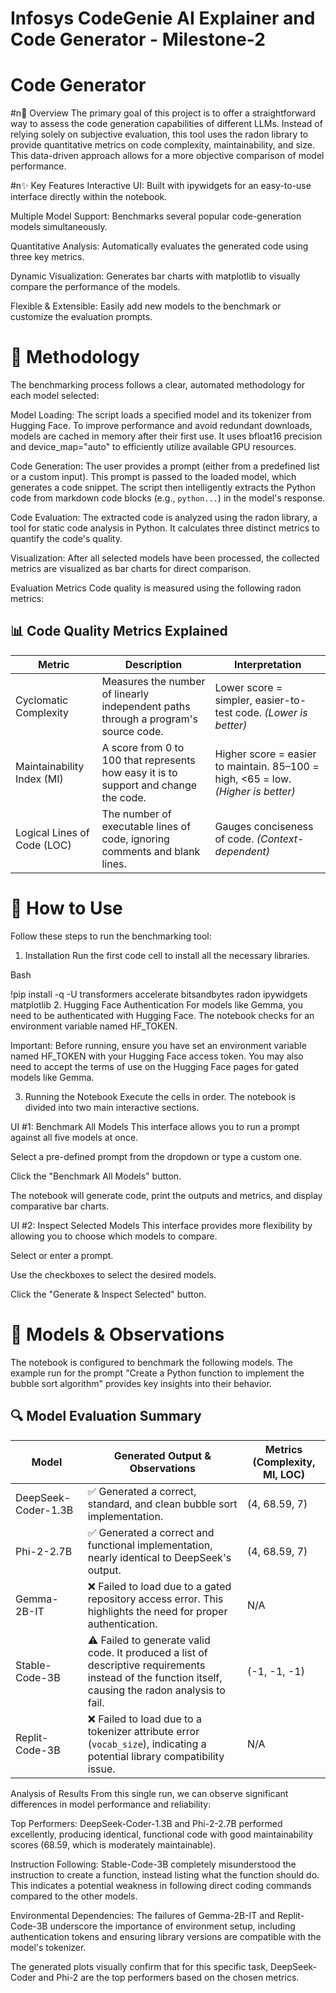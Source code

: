 # Infosys CodeGenie AI Explainer and Code Generator - Milestone-2
# Code Generator 
#n📜 Overview
The primary goal of this project is to offer a straightforward way to assess the code generation capabilities of different LLMs. Instead of relying solely on subjective evaluation, this tool uses the radon library to provide quantitative metrics on code complexity, maintainability, and size. This data-driven approach allows for a more objective comparison of model performance.

#n✨ Key Features
Interactive UI: Built with ipywidgets for an easy-to-use interface directly within the notebook.

Multiple Model Support: Benchmarks several popular code-generation models simultaneously.

Quantitative Analysis: Automatically evaluates the generated code using three key metrics.

Dynamic Visualization: Generates bar charts with matplotlib to visually compare the performance of the models.

Flexible & Extensible: Easily add new models to the benchmark or customize the evaluation prompts.

# 🔬 Methodology
The benchmarking process follows a clear, automated methodology for each model selected:

Model Loading: The script loads a specified model and its tokenizer from Hugging Face. To improve performance and avoid redundant downloads, models are cached in memory after their first use. It uses bfloat16 precision and device_map="auto" to efficiently utilize available GPU resources.

Code Generation: The user provides a prompt (either from a predefined list or a custom input). This prompt is passed to the loaded model, which generates a code snippet. The script then intelligently extracts the Python code from markdown code blocks (e.g., ```python...```) in the model's response.

Code Evaluation: The extracted code is analyzed using the radon library, a tool for static code analysis in Python. It calculates three distinct metrics to quantify the code's quality.

Visualization: After all selected models have been processed, the collected metrics are visualized as bar charts for direct comparison.

Evaluation Metrics
Code quality is measured using the following radon metrics:

## 📊 Code Quality Metrics Explained

| Metric                  | Description                                                                                   | Interpretation                                                                 |
|-------------------------|-----------------------------------------------------------------------------------------------|---------------------------------------------------------------------------------|
| Cyclomatic Complexity   | Measures the number of linearly independent paths through a program's source code.            | Lower score = simpler, easier-to-test code. *(Lower is better)*                |
| Maintainability Index (MI) | A score from 0 to 100 that represents how easy it is to support and change the code.       | Higher score = easier to maintain. 85–100 = high, <65 = low. *(Higher is better)* |
| Logical Lines of Code (LOC) | The number of executable lines of code, ignoring comments and blank lines.               | Gauges conciseness of code. *(Context-dependent)*                              |

# 🚀 How to Use
Follow these steps to run the benchmarking tool:

1. Installation
Run the first code cell to install all the necessary libraries.

Bash

!pip install -q -U transformers accelerate bitsandbytes radon ipywidgets matplotlib
2. Hugging Face Authentication
For models like Gemma, you need to be authenticated with Hugging Face. The notebook checks for an environment variable named HF_TOKEN.

Important: Before running, ensure you have set an environment variable named HF_TOKEN with your Hugging Face access token. You may also need to accept the terms of use on the Hugging Face pages for gated models like Gemma.

3. Running the Notebook
Execute the cells in order. The notebook is divided into two main interactive sections.

UI #1: Benchmark All Models
This interface allows you to run a prompt against all five models at once.

Select a pre-defined prompt from the dropdown or type a custom one.

Click the "Benchmark All Models" button.

The notebook will generate code, print the outputs and metrics, and display comparative bar charts.

UI #2: Inspect Selected Models
This interface provides more flexibility by allowing you to choose which models to compare.

Select or enter a prompt.

Use the checkboxes to select the desired models.

Click the "Generate & Inspect Selected" button.

# 🤖 Models & Observations
The notebook is configured to benchmark the following models. The example run for the prompt "Create a Python function to implement the bubble sort algorithm" provides key insights into their behavior.

## 🔍 Model Evaluation Summary

| Model              | Generated Output & Observations                                                                 | Metrics (Complexity, MI, LOC) |
|-------------------|--------------------------------------------------------------------------------------------------|-------------------------------|
| DeepSeek-Coder-1.3B | ✅ Generated a correct, standard, and clean bubble sort implementation.                          | (4, 68.59, 7)                 |
| Phi-2-2.7B         | ✅ Generated a correct and functional implementation, nearly identical to DeepSeek's output.     | (4, 68.59, 7)                 |
| Gemma-2B-IT        | ❌ Failed to load due to a gated repository access error. This highlights the need for proper authentication. | N/A                           |
| Stable-Code-3B     | ⚠️ Failed to generate valid code. It produced a list of descriptive requirements instead of the function itself, causing the radon analysis to fail. | (-1, -1, -1)                 |
| Replit-Code-3B     | ❌ Failed to load due to a tokenizer attribute error (`vocab_size`), indicating a potential library compatibility issue. | N/A                           |

Analysis of Results
From this single run, we can observe significant differences in model performance and reliability:

Top Performers: DeepSeek-Coder-1.3B and Phi-2-2.7B performed excellently, producing identical, functional code with good maintainability scores (68.59, which is moderately maintainable).

Instruction Following: Stable-Code-3B completely misunderstood the instruction to create a function, instead listing what the function should do. This indicates a potential weakness in following direct coding commands compared to the other models.

Environmental Dependencies: The failures of Gemma-2B-IT and Replit-Code-3B underscore the importance of environment setup, including authentication tokens and ensuring library versions are compatible with the model's tokenizer.

The generated plots visually confirm that for this specific task, DeepSeek-Coder and Phi-2 are the top performers based on the chosen metrics.
